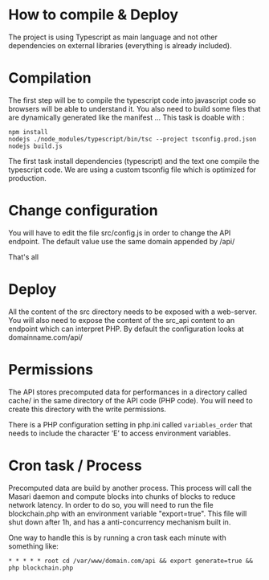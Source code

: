 # How to compile & Deploy
The project is using Typescript as main language and not other dependencies on external libraries (everything is already included).

# Compilation
The first step will be to compile the typescript code into javascript code so browsers will be able to understand it. 
You also need to build some files that are dynamically generated like the manifest ...
This task is doable with :
```
npm install
nodejs ./node_modules/typescript/bin/tsc --project tsconfig.prod.json
nodejs build.js
```
The first task install dependencies (typescript) and the text one compile the typescript code.
We are using a custom tsconfig file which is optimized for production.

# Change configuration
You will have to edit the file src/config.js in order to change the API endpoint. 
The default value use the same domain appended by /api/

That's all

# Deploy
All the content of the src directory needs to be exposed with a web-server.
You will also need to expose the content of the src_api content to an endpoint which can interpret PHP.
By default the configuration looks at domainname.com/api/


# Permissions
The API stores precomputed data for performances in a directory called cache/ in the same directory of the API code (PHP code).
You will need to create this directory with the write permissions.

There is a PHP configuration setting in php.ini called `variables_order` that needs to include the character ‘E’ to access environment variables.

# Cron task / Process
Precomputed data are build by another process. This process will call the Masari daemon and compute blocks into chunks of blocks to reduce network latency.
In order to do so, you will need to run the file blockchain.php with an environment variable "export=true". 
This file will shut down after 1h, and has a anti-concurrency mechanism built in.

One way to handle this is by running a cron task each minute with something like:
```
* * * * * root cd /var/www/domain.com/api && export generate=true && php blockchain.php
```
